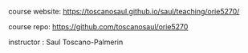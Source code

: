 course website: https://toscanosaul.github.io/saul/teaching/orie5270/

course repo: https://github.com/toscanosaul/orie5270

instructor : Saul Toscano-Palmerin
